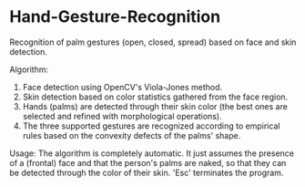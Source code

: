 Hand-Gesture-Recognition
========================

Recognition of palm gestures (open, closed, spread) based on face and skin detection.
 
Algorithm:
1)  Face detection using OpenCV's Viola-Jones method.
2)  Skin detection based on color statistics gathered from the face region.
3)  Hands (palms) are detected through their skin color (the best ones are
    selected and refined with morphological operations).
4)  The three supported gestures are recognized according to empirical rules
    based on the convexity defects of the palms' shape.

Usage:
    The algorithm is completely automatic. It just assumes the presence of
    a (frontal) face and that the person's palms are naked, so that they can 
    be detected through the color of their skin. 'Esc' terminates the 
    program.
